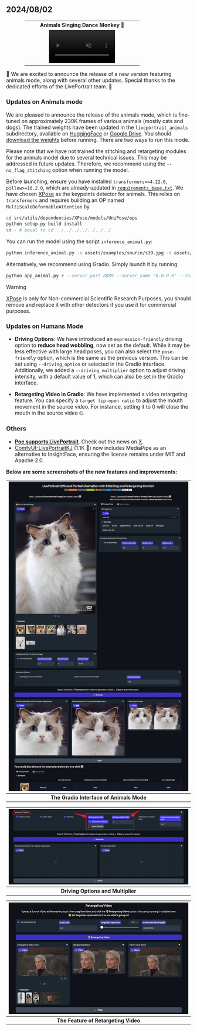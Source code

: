 ## 2024/08/02

<table class="center" style="width: 80%; margin-left: auto; margin-right: auto;">
<tr>
    <td style="text-align: center"><b>Animals Singing Dance Monkey 🎤</b></td>
</tr>

<tr>
    <td style="border: none; text-align: center;">
        <video controls loop src="https://github.com/user-attachments/assets/38d5b6e5-d29b-458d-9f2c-4dd52546cb41" muted="false" style="width: 60%;"></video>
    </td>
</tr>
</table>


🎉 We are excited to announce the release of a new version featuring animals mode, along with several other updates. Special thanks to the dedicated efforts of the LivePortrait team. 💪

### Updates on Animals mode
We are pleased to announce the release of the animals mode, which is fine-tuned on approximately 230K frames of various animals (mostly cats and dogs). The trained weights have been updated in the `liveportrait_animals` subdirectory, available on [HuggingFace](https://huggingface.co/KwaiVGI/LivePortrait/tree/main/) or [Google Drive](https://drive.google.com/drive/u/0/folders/1UtKgzKjFAOmZkhNK-OYT0caJ_w2XAnib). You should [download the weights](https://github.com/KwaiVGI/LivePortrait?tab=readme-ov-file#2-download-pretrained-weights) before running. There are two ways to run this mode.

Please note that we have not trained the stitching and retargeting modules for the animals model due to several technical issues. This may be addressed in future updates. Therefore, we recommend using the `--no_flag_stitching` option when running the model.

Before launching, ensure you have installed `transformers==4.22.0`, `pillow>=10.2.0`, which are already updated in  [`requirements_base.txt`](../../../requirements_base.txt). We have chosen [XPose](https://github.com/IDEA-Research/X-Pose) as the keypoints detector for animals. This relies on `transformers` and requires building an OP named `MultiScaleDeformableAttention` by
```bash
cd src/utils/dependencies/XPose/models/UniPose/ops
python setup.py build install
cd - # equal to cd ../../../../../../../
```

You can run the model using the script `inference_animal.py`:
```bash
python inference_animal.py -s assets/examples/source/s39.jpg -d assets/examples/driving/wink.pkl --no_flag_stitching --driving_multiplier 1.75
```

Alternatively, we recommend using Gradio. Simply launch it by running:
```bash
python app_animal.py # --server_port 8889 --server_name "0.0.0.0" --share
```

> [!WARNING]
> [XPose](https://github.com/IDEA-Research/X-Pose) is only for Non-commercial Scientific Research Purposes, you should remove and replace it with other detectors if you use it for commercial purposes.

### Updates on Humans Mode

- **Driving Options**: We have introduced an `expression-friendly` driving option to **reduce head wobbling**, now set as the default. While it may be less effective with large head poses, you can also select the `pose-friendly` option, which is the same as the previous version. This can be set using `--driving_option` or selected in the Gradio interface. Additionally, we added a `--driving_multiplier` option to adjust driving intensity, with a default value of 1, which can also be set in the Gradio interface.

- **Retargeting Video in Gradio**: We have implemented a video retargeting feature. You can specify a `target lip-open ratio` to adjust the mouth movement in the source video. For instance, setting it to 0 will close the mouth in the source video 🤐.

### Others

- [**Poe supports LivePortrait**](https://poe.com/LivePortrait). Check out the news on [X](https://x.com/poe_platform/status/1816136105781256260).
- [ComfyUI-LivePortraitKJ](https://github.com/kijai/ComfyUI-LivePortraitKJ) (1.1K 🌟) now includes MediaPipe as an alternative to InsightFace, ensuring the license remains under MIT and Apache 2.0.



**Below are some screenshots of the new features and improvements:**

| ![The Gradio Interface of Animals Mode](../animals-mode-gradio-2024-08-02.jpg) |
|:---:|
| **The Gradio Interface of Animals Mode** |

| ![Driving Options and Multiplier](../driving-option-multiplier-2024-08-02.jpg) |
|:---:|
| **Driving Options and Multiplier** |

| ![The Feature of Retargeting Video](../retargeting-video-2024-08-02.jpg) |
|:---:|
| **The Feature of Retargeting Video** |
